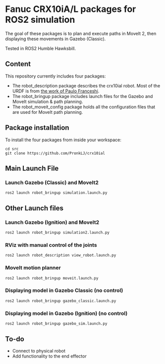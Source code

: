 # Fanuc CRX10iA/L packages for ROS2 simulation
The goal of these packages is to plan and execute paths in MoveIt 2, then displaying these movements in Gazebo (Classic).

Tested in ROS2 Humble Hawksbill.

## Content
This repository currently includes four packages:
* The robot_description package describes the crx10ial robot. Most of the URDF is from [the work of Paulo Franceshi](https://github.com/paolofrance/crx_description).
* The robot_bringup package includes launch files for the Gazebo and MoveIt simulation & path planning.
* The robot_moveit_config package holds all the configuration files that are used for MoveIt path planning.

## Package installation

To install the four packages from inside your workspace:
```console
cd src
git clone https://github.com/PronkLJ/crx10ial
```

## Main Launch File
### Launch Gazebo (Classic) and MoveIt2
```console
ros2 launch robot_bringup simulation.launch.py
```

## Other Launch files

### Launch Gazebo (Ignition) and MoveIt2
```console
ros2 launch robot_bringup simulation2.launch.py
```
### RViz with manual control of the joints
```console
ros2 launch robot_description view_robot.launch.py
```
### MoveIt motion planner
```console
ros2 launch robot_bringup moveit.launch.py
```
### Displaying model in Gazebo Classic (no control)
```console
ros2 launch robot_bringup gazebo_classic.launch.py
```

### Displaying model in Gazebo (Ignition) (no control)
```console
ros2 launch robot_bringup gazebo_sim.launch.py
```

## To-do
* Connect to physical robot
* Add functionality to the end effector